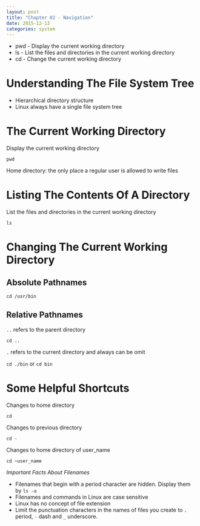 ```yaml
---
layout: post
title: "Chapter 02 - Navigation"
date: 2015-12-13
categories: system
---
```


* pwd - Display the current working directory
* ls - List the files and directories in the current working directory
* cd - Change the current working directory


# Understanding The File System Tree
* Hierarchical directory structure
* Linux always have a single file system tree

# The Current Working Directory
Display the current working directory

    pwd

Home directory: the only place a regular user is allowed to write files

# Listing The Contents Of A Directory
List the files and directories in the current working directory

    ls

# Changing The Current Working Directory

## Absolute Pathnames

    cd /usr/bin

## Relative Pathnames
`..` refers to the parent directory

    cd ..

`.` refers to the current directory and always can be omit

`cd ./bin` or `cd bin`

# Some Helpful Shortcuts
Changes to home directory

    cd

Changes to previous directory

    cd -

Changes to home directory of user_name

    cd ~user_name

*Important Facts About Filenames*

* Filenames that begin with a period character are hidden. Display them by `ls -a`
* Filenames and commands in Linux are case sensitive
* Linux has no concept of file extension
* Limit the punctuation characters in the names of files you create to `.` period, `-` dash and `_` underscore.
